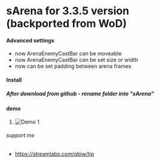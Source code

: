 # sArena for 3.3.5 version (backported from WoD)

#### Advanced settings
* now ArenaEnemyCastBar can be moveable
* now ArenaEnemyCastBar can be set size or width
* now can be set padding between arena frames

#### Install
##### After download from github - rename folder into "sArena"

#### demo
1. ![Demo 1](https://i.imgur.com/Z60jSnE.jpg)

###### support me
* https://streamlabs.com/qbjw/tip
